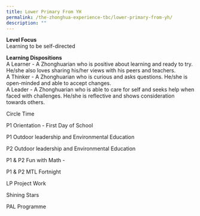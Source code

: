 ```yaml
---
title: Lower Primary From YH
permalink: /the-zhonghua-experience-tbc/lower-primary-from-yh/
description: ""
---
```

**Level Focus**
<br>Learning to be self-directed

**Learning Dispositions**
<br>A Learner - A Zhonghuarian who is positive about learning and ready to try. He/she also loves sharing his/her views with his peers and teachers.
<br>A Thinker - A Zhonghuarian who is curious and asks questions. He/she is open-minded and able to accept changes.
<br>A Leader - A Zhonghuarian who is able to care for self and seeks help when faced with challenges. He/she is reflective and shows consideration towards others.


Circle Time 

P1 Orientation - First Day of School 

P1 Outdoor leadership and Environmental Education

P2 Outdoor leadership and Environmental Education 

P1 &amp; P2 Fun with Math - 

P1 &amp; P2 MTL Fortnight 

LP Project Work

Shining Stars 

PAL Programme